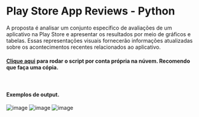 # Play Store App Reviews - Python

A proposta é analisar um conjunto específico de avaliações de um aplicativo na Play Store e apresentar os resultados por meio de gráficos e tabelas. Essas representações visuais fornecerão informações atualizadas sobre os acontecimentos recentes relacionados ao aplicativo.

#### **[Clique aqui](https://colab.research.google.com/drive/1ojyAS1UWHKVCbbmFqIQgqI9l8Jj5EBEL?usp=sharing)** para rodar o script por conta própria na núvem. Recomendo que faça uma cópia.

<br>

#### Exemplos de output.
![image](https://github.com/geraldoahnert/play-store-app-reviews/assets/41551840/4eb651dc-53bf-466d-ad2a-4ee121c0be92)
![image](https://github.com/geraldoahnert/play-store-app-reviews/assets/41551840/709c89e4-16f7-4812-98b4-8fced373afa7)
![image](https://github.com/geraldoahnert/play-store-app-reviews/assets/41551840/bc883719-21b8-427d-8274-14be10c629c8)
